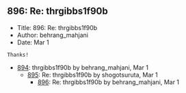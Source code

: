 ## 896: Re: thrgibbs1f90b

- Title: 896: Re: thrgibbs1f90b
- Author: behrang_mahjani
- Date: Mar 1
```
Thanks! 
```

- [894](0894.md): thrgibbs1f90b by behrang_mahjani, Mar 1
    - [895](0895.md): Re: thrgibbs1f90b by shogotsuruta, Mar 1
        - [896](0896.md): Re: thrgibbs1f90b by behrang_mahjani, Mar 1

